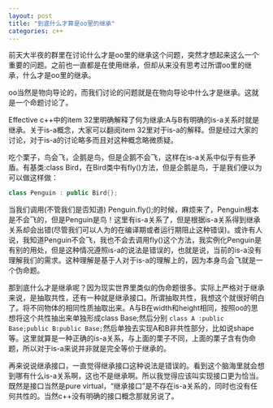 ```yaml
---
layout: post
title: "到底什么才算是oo里的继承"
categories: c++
---
```


前天大半夜的群里在讨论什么才是oo里的继承这个问题，突然才想起来这么一个重要的问题。之前也一直都是在使用继承，但却从来没有思考过所谓oo里的继承，什么才是oo里的继承。  

oo当然是物向导论的，而我们讨论的问题就是在物向导论中什么才是继承。这就是一个命题讨论了。  

Effective c++中的item 32里明确解释了何为继承:A与B有明确的is-a关系时就是继承。关于is-a概念，大家可以翻阅item 32里对于is-a的解释。但是经过大家的讨论，对于is-a的讨论略多而且对这种概念略微质疑。  

吃个栗子，鸟会飞，企鹅是鸟，但是企鹅不会飞，这样在is-a关系中似乎有些矛盾。有基类:class Bird，在Bird类中有fly()方法，但是企鹅是鸟，于是我们便以为可以做这样做：  

``` c++
class Penguin : public Bird{};
```

当我们调用(不管我们是否知道) Penguin.fly();的时候，麻烦来了，Penguin根本是不会飞的，但是Penguin是鸟！这里有is-a关系了，但是根据is-a关系得到继承关系却会出错(尽管我们可以人为的在编译期或者运行期阻止这种错误)。或许有人说，我知道Penguin不会飞，我也不会去调用fly()这个方法，我实例化Penguin是有别的用处，但是这种情况遵照is-a的说法是错误的，也就是说，当前的is-a没有理解我们的需求。这种理解是基于人对于is-a的理解上的，因为本身鸟会飞就是一个伪命题。  

那到底什么才是继承呢？因为现实世界里类似的伪命题很多。实际上严格对于继承来说，是抽取共性，还有一种就是继承接口。所谓抽取共性，我想这个就很好明白了。将不同物体的相同性质抽取出来。A与B在width和height相同，按照oo的思想将这个共性抽出来单独形成class Base;然后分别 ```class A :public Base;public B:public Base;```然后单独去实现A和B非共性部分，比如说shape等。这里就算是一种正确的is-a关系，与上面的栗子不同，上面的栗子含有伪命题，所以对于is-a来说并非就是完全等价于继承的。  

再来说说继承接口，一直觉得继承接口这种说法是错误的。看到这个脑海里就会想到哪有什么is-a关系啊，这也不是继承啊。所以我觉得应该叫实现接口更为恰当。既然是接口当然是pure virtual，“继承接口”是不存在is-a关系的，同时也没有任何共性的。当然c++没有明确的接口概念那就另说了。